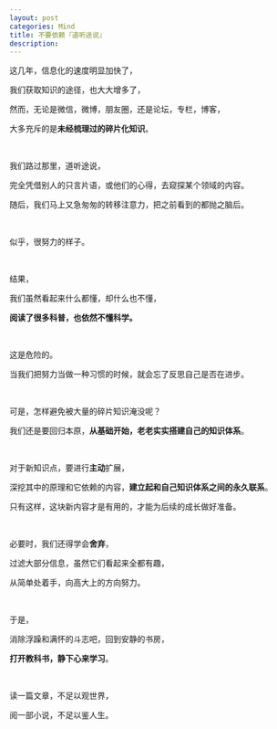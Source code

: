 ```yaml
---
layout: post
categories: Mind
title: 不要依赖『道听途说』
description: 
---
```


这几年，信息化的速度明显加快了，

我们获取知识的途径，也大大增多了，

然而，无论是微信，微博，朋友圈，还是论坛，专栏，博客，

大多充斥的是**未经梳理过的碎片化知识**。

<br/>

我们路过那里，道听途说，

完全凭借别人的只言片语，或他们的心得，去窥探某个领域的内容。

随后，我们马上又急匆匆的转移注意力，把之前看到的都抛之脑后。

<br/>

似乎，很努力的样子。

<br/>

结果，

我们虽然看起来什么都懂，却什么也不懂，

**阅读了很多科普，也依然不懂科学。**

<br/>

这是危险的。

当我们把努力当做一种习惯的时候，就会忘了反思自己是否在进步。

<br/>

可是，怎样避免被大量的碎片知识淹没呢？

我们还是要回归本原，**从基础开始，老老实实搭建自己的知识体系**。

<br/>

对于新知识点，要进行**主动**扩展，

深挖其中的原理和它依赖的内容，**建立起和自己知识体系之间的永久联系**。

只有这样，这块新内容才是有用的，才能为后续的成长做好准备。

<br/>

必要时，我们还得学会**舍弃**，

过滤大部分信息，虽然它们看起来全都有趣，

从简单处着手，向高大上的方向努力。

<br/>

于是，

消除浮躁和满怀的斗志吧，回到安静的书房，

**打开教科书，静下心来学习**。

<br/>

读一篇文章，不足以观世界，

阅一部小说，不足以鉴人生。

